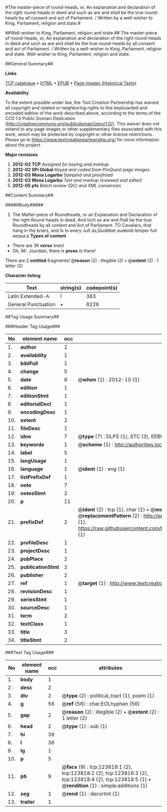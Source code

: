 #The master-piece of round-heads, or, An explanation and declaration of the right round-heads in deed and such as are and shall be the true round-heads by all consent and act of Parliament. / Written by a well-wisher to King, Parliament, religion and state.#

##Well-wisher to King, Parliament, religion and state.##
The master-piece of round-heads, or, An explanation and declaration of the right round-heads in deed and such as are and shall be the true round-heads by all consent and act of Parliament. / Written by a well-wisher to King, Parliament, religion and state.
Well-wisher to King, Parliament, religion and state.

##General Summary##

**Links**

[TCP catalogue](http://www.ota.ox.ac.uk/tcp/)  • 
[HTML](http://tei.it.ox.ac.uk/tcp/Texts-HTML/free/A88/A88916.html)  • 
[EPUB](http://tei.it.ox.ac.uk/tcp/Texts-EPUB/free/A88/A88916.epub) • 
[Page images (Historical Texts)](https://historicaltexts.jisc.ac.uk/eebo-99871407e)

**Availability**

To the extent possible under law, the Text Creation Partnership has waived all copyright and related or neighboring rights to this keyboarded and encoded edition of the work described above, according to the terms of the CC0 1.0 Public Domain Dedication (http://creativecommons.org/publicdomain/zero/1.0/). This waiver does not extend to any page images or other supplementary files associated with this work, which may be protected by copyright or other license restrictions. Please go to https://www.textcreationpartnership.org/ for more information about the project.

**Major revisions**

1. __2012-02__ __TCP__ *Assigned for keying and markup*
1. __2012-02__ __SPi Global__ *Keyed and coded from ProQuest page images*
1. __2012-03__ __Mona Logarbo__ *Sampled and proofread*
1. __2012-03__ __Mona Logarbo__ *Text and markup reviewed and edited*
1. __2012-05__ __pfs__ *Batch review (QC) and XML conversion*

##Content Summary##

#####Body#####

1. The Maſter-piece of Roundheads, or an Explanation and Declaration of the right Round-heads in deed, And ſuch as are and ſhall be the true Roundheads by all conſent and Act of Parliament.
TO Cavaliers, that hang in the briers, and ſo to every Juſt as,Quidlibet audendi ſemper fuit aequa p
**Types of content**

  * There are 36 **verse** lines!
  * Oh, Mr. Jourdain, there is **prose** in there!

There are 2 **omitted** fragments! 
 @__reason__ (2) : illegible (2)  •  @__extent__ (2) : 1 letter (2)

**Character listing**


|Text|string(s)|codepoint(s)|
|---|---|---|
|Latin Extended-A|ſ|383|
|General Punctuation|•|8226|

##Tag Usage Summary##

###Header Tag Usage###

|No|element name|occ|attributes|
|---|---|---|---|
|1.|__author__|2||
|2.|__availability__|1||
|3.|__biblFull__|1||
|4.|__change__|5||
|5.|__date__|8| @__when__ (1) : 2012-10 (1)|
|6.|__edition__|1||
|7.|__editionStmt__|1||
|8.|__editorialDecl__|1||
|9.|__encodingDesc__|1||
|10.|__extent__|2||
|11.|__fileDesc__|1||
|12.|__idno__|7| @__type__ (7) : DLPS (1), STC (3), EEBO-CITATION (1), PROQUEST (1), VID (1)|
|13.|__keywords__|1| @__scheme__ (1) : http://authorities.loc.gov/ (1)|
|14.|__label__|5||
|15.|__langUsage__|1||
|16.|__language__|1| @__ident__ (1) : eng (1)|
|17.|__listPrefixDef__|1||
|18.|__note__|7||
|19.|__notesStmt__|2||
|20.|__p__|11||
|21.|__prefixDef__|2| @__ident__ (2) : tcp (1), char (1)  •  @__matchPattern__ (2) : ([0-9\-]+):([0-9IVX]+) (1), (.+) (1)  •  @__replacementPattern__ (2) : http://eebo.chadwyck.com/downloadtiff?vid=$1&page=$2 (1), https://raw.githubusercontent.com/textcreationpartnership/Texts/master/tcpchars.xml#$1 (1)|
|22.|__profileDesc__|1||
|23.|__projectDesc__|1||
|24.|__pubPlace__|2||
|25.|__publicationStmt__|2||
|26.|__publisher__|2||
|27.|__ref__|1| @__target__ (1) : http://www.textcreationpartnership.org/docs/. (1)|
|28.|__revisionDesc__|1||
|29.|__seriesStmt__|1||
|30.|__sourceDesc__|1||
|31.|__term__|2||
|32.|__textClass__|1||
|33.|__title__|3||
|34.|__titleStmt__|2||


###Text Tag Usage###

|No|element name|occ|attributes|
|---|---|---|---|
|1.|__body__|1||
|2.|__desc__|2||
|3.|__div__|2| @__type__ (2) : political_tract (1), poem (1)|
|4.|__g__|56| @__ref__ (56) : char:EOLhyphen (56)|
|5.|__gap__|2| @__reason__ (2) : illegible (2)  •  @__extent__ (2) : 1 letter (2)|
|6.|__head__|2| @__type__ (1) : sub (1)|
|7.|__hi__|39||
|8.|__l__|36||
|9.|__lg__|1||
|10.|__p__|5||
|11.|__pb__|9| @__facs__ (9) : tcp:123818:1 (2), tcp:123818:2 (2), tcp:123818:3 (2), tcp:123818:4 (2), tcp:123818:5 (1)  •  @__rendition__ (1) : simple:additions (1)|
|12.|__seg__|1| @__rend__ (1) : decorInit (1)|
|13.|__trailer__|1||
